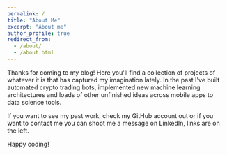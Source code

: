 ```yaml
---
permalink: /
title: "About Me"
excerpt: "About me"
author_profile: true
redirect_from: 
  - /about/
  - /about.html
---
```


Thanks for coming to my blog! Here you'll find a collection of projects of whatever it is that has captured my imagination lately. In the past  I've built automated crypto trading bots, implemented new machine learning architectures and loads of other unfinished ideas across mobile apps to data science tools. 

If you want to see my past work, check my GitHub account out or if you want to contact me you can shoot me a message on LinkedIn, links are on the left.

Happy coding!